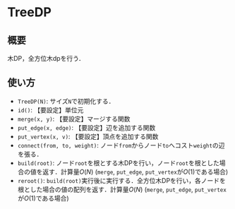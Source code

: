 # TreeDP
## 概要
木DP，全方位木dpを行う．

## 使い方
* `TreeDP(N)`: サイズ`N`で初期化する．
* `id()`: 【要設定】単位元
* `merge(x, y)`: 【要設定】マージする関数
* `put_edge(x, edge)`: 【要設定】辺を追加する関数
* `put_vertex(x, v)`: 【要設定】頂点を追加する関数
* `connect(from, to, weight)`: ノード`from`からノード`to`へコスト`weight`の辺を張る．
* `build(root)`: ノード`root`を根とする木DPを行い，ノード`root`を根とした場合の値を返す．計算量$O(N)$ (`merge`, `put_edge`, `put_vertex`が$O(1)$である場合)
* `reroot()`: `build(root)`実行後に実行する．全方位木DPを行い，各ノードを根とした場合の値の配列を返す．計算量$O(N)$ (`merge`, `put_edge`, `put_vertex`が$O(1)$である場合)